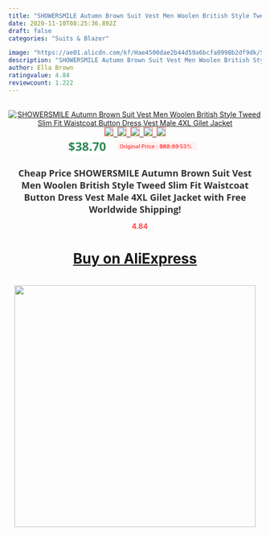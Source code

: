 ```yaml
---
title: "SHOWERSMILE Autumn Brown Suit Vest Men Woolen British Style Tweed Slim Fit Waistcoat Button Dress Vest Male 4XL Gilet Jacket"
date: 2020-11-10T08:25:36.892Z
draft: false
categories: "Suits & Blazer"

image: "https://ae01.alicdn.com/kf/Hae4500dae2b44d59a6bcfa0998b2df9dk/SHOWERSMILE-Autumn-Brown-Suit-Vest-Men-Woolen-British-Style-Tweed-Slim-Fit-Waistcoat-Button-Dress-Vest.jpg"
description: "SHOWERSMILE Autumn Brown Suit Vest Men Woolen British Style Tweed Slim Fit Waistcoat Button Dress Vest Male 4XL Gilet Jacket"
author: Ella Brown
ratingvalue: 4.84
reviewcount: 1.222
---
```

<br>
<div style="text-align: center;">
<a href="https://s.click.aliexpress.com/e/_AtgVMD" target="_blank" rel="nofollow noopener noreferrer"><img alt="SHOWERSMILE Autumn Brown Suit Vest Men Woolen British Style Tweed Slim Fit Waistcoat Button Dress Vest Male 4XL Gilet Jacket" class="magnifier-image" src="https://ae01.alicdn.com/kf/Hae4500dae2b44d59a6bcfa0998b2df9dk/SHOWERSMILE-Autumn-Brown-Suit-Vest-Men-Woolen-British-Style-Tweed-Slim-Fit-Waistcoat-Button-Dress-Vest.jpg_640x640.jpg">
<br>
<img style="border:1px solid salmon" src="https://ae01.alicdn.com/kf/Hae4500dae2b44d59a6bcfa0998b2df9dk/SHOWERSMILE-Autumn-Brown-Suit-Vest-Men-Woolen-British-Style-Tweed-Slim-Fit-Waistcoat-Button-Dress-Vest.jpg_120x120.jpg">&nbsp;&nbsp;<img style="border:1px solid salmon" src="https://ae01.alicdn.com/kf/H0382c5079ab8453cb2da83a194fe6bd3E/SHOWERSMILE-Autumn-Brown-Suit-Vest-Men-Woolen-British-Style-Tweed-Slim-Fit-Waistcoat-Button-Dress-Vest.jpg_120x120.jpg">&nbsp;&nbsp;<img style="border:1px solid salmon" src="https://ae01.alicdn.com/kf/H12b06912512040a795bef37e4aa8492eV/SHOWERSMILE-Autumn-Brown-Suit-Vest-Men-Woolen-British-Style-Tweed-Slim-Fit-Waistcoat-Button-Dress-Vest.jpg_120x120.jpg">&nbsp;&nbsp;<img style="border:1px solid salmon" src="https://ae01.alicdn.com/kf/H2ebfb884fffc409e8dab5ef1613bc837x/SHOWERSMILE-Autumn-Brown-Suit-Vest-Men-Woolen-British-Style-Tweed-Slim-Fit-Waistcoat-Button-Dress-Vest.jpg_120x120.jpg">&nbsp;&nbsp;<img style="border:1px solid salmon" src="https://ae01.alicdn.com/kf/Ha84c4c7827614e998421143ea7254a53v/SHOWERSMILE-Autumn-Brown-Suit-Vest-Men-Woolen-British-Style-Tweed-Slim-Fit-Waistcoat-Button-Dress-Vest.jpg_120x120.jpg"></a></div><br0>
<div style="text-align: center;"><span style="background-color: white; border: 0px; box-sizing: border-box; color: seagreen; display: inline-block; font-family: &quot;open sans&quot; , &quot;arial&quot; , &quot;helvetica&quot; , sans-serif , &quot;heiti&quot;; font-size: 24px; font-stretch: inherit; font-weight: 700; line-height: inherit; margin: 0px 10px 0px 0px; padding: 0px; vertical-align: middle;">$38.70 </span>
<span style="background: rgb(255 , 241 , 241); border-radius: 3px; border: 0px; box-sizing: border-box; color: #ff4747; display: inline-block; font-family: inherit; font-size: 12px; font-stretch: inherit; font-style: inherit; font-variant: inherit; font-weight: 600; line-height: inherit; margin: 0px; padding: 2px 5px; transform: scale(0.9); vertical-align: middle;">Original Price : <b style="text-decoration: line-through;">$82.33 </b> 53%&nbsp;&nbsp;</span></div>
<h1 style="color: #333333; display: inline-block; font-family: &quot;open sans&quot; , &quot;arial&quot; , &quot;helvetica&quot; , sans-serif , &quot;heiti&quot;; font-size: 18px; font-stretch: inherit; font-weight: 700; text-align: center;">Cheap Price SHOWERSMILE Autumn Brown Suit Vest Men Woolen British Style Tweed Slim Fit Waistcoat Button Dress Vest Male 4XL Gilet Jacket with Free Worldwide Shipping!</h1>
<div style="color: #ff4747; text-align: center;">
<img src="https://4.bp.blogspot.com/-M0ZcTcb-5uY/XleCXlxnR4I/AAAAAAAAAEc/OrjgMkXV1oMQFaCRZj5HQwOCBcu3w1FegCPcBGAYYCw/s1600/star.png" style="height: 15px;">&nbsp;<b>4.84</b></div>
<div class="button_cont" align="center"><a class="buynow_a" href="https://s.click.aliexpress.com/e/_AtgVMD" target="_blank" rel="nofollow noopener noreferrer"><H1>Buy on AliExpress</H1></a></div><br>
<div class="separator" style="clear: both; text-align: center;">
<img src="https://lh3.googleusercontent.com/-pTy5HemUv9M/XlePHvY0dAI/AAAAAAAAAE4/0nX5iRUoIWY8eMW9Dpxeirr157OZliDIgCLcBGAsYHQ/s1600/badge.gif" width="480">
</div>
